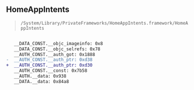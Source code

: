 ## HomeAppIntents

> `/System/Library/PrivateFrameworks/HomeAppIntents.framework/HomeAppIntents`

```diff

   __DATA_CONST.__objc_imageinfo: 0x8
   __DATA_CONST.__objc_selrefs: 0x78
   __AUTH_CONST.__auth_got: 0x1888
-  __AUTH_CONST.__auth_ptr: 0xd38
+  __AUTH_CONST.__auth_ptr: 0xd30
   __AUTH_CONST.__const: 0x7b58
   __AUTH.__data: 0x938
   __DATA.__data: 0x84a8

```
